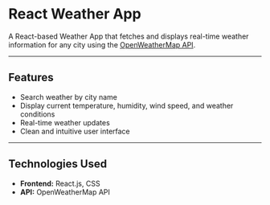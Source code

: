 # React Weather App

A React-based Weather App that fetches and displays real-time weather information for any city using the [OpenWeatherMap API](https://openweathermap.org/api).

---

## Features

- Search weather by city name
- Display current temperature, humidity, wind speed, and weather conditions
- Real-time weather updates
- Clean and intuitive user interface

---

## Technologies Used

- **Frontend:** React.js, CSS
- **API:** OpenWeatherMap API

